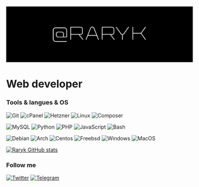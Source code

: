[![HEADER](https://github.com/raryk/raryk/blob/main/assets/banner.jpg)](https://github.com/raryk/raryk/blob/main/assets/banner.jpg)

# Web developer

### Tools & langues & OS 
![Git](https://img.shields.io/badge/-Git-090909?style=for-the-badge&logo=Git&color=black)
![cPanel](https://img.shields.io/badge/-cPanel-090909?style=for-the-badge&logo=cPanel&color=black)
![Hetzner](https://img.shields.io/badge/-Hetzner-090909?style=for-the-badge&logo=Hetzner&color=black)
![Linux](https://img.shields.io/badge/-Linux-090909?style=for-the-badge&logo=Linux&color=black)
![Composer](https://img.shields.io/badge/-Composer-090909?style=for-the-badge&logo=Composer&color=black)

![MySQL](https://img.shields.io/badge/-MySQL-090909?style=for-the-badge&logo=MySQL&color=black)
![Python](https://img.shields.io/badge/-Python-090909?style=for-the-badge&logo=Python&color=black)
![PHP](https://img.shields.io/badge/-PHP-090909?style=for-the-badge&logo=PHP&color=black)
![JavaScript](https://img.shields.io/badge/-JavaScript-090909?style=for-the-badge&logo=JavaScript&color=black)
![Bash](https://img.shields.io/badge/-Bash-090909?style=for-the-badge&logo=Bash&color=black)

![Debian](https://img.shields.io/badge/-Debian-090909?style=for-the-badge&logo=Debian&color=black)
![Arch](https://img.shields.io/badge/-Arch-090909?style=for-the-badge&logo=Archlinux&color=black)
![Centos](https://img.shields.io/badge/-Centos-090909?style=for-the-badge&logo=Centos&color=black)
![Freebsd](https://img.shields.io/badge/-Freebsd-090909?style=for-the-badge&logo=Freebsd&color=black)
![Windows](https://img.shields.io/badge/-Windows-090909?style=for-the-badge&logo=Windows&color=black)
![MacOS](https://img.shields.io/badge/-MacOS-090909?style=for-the-badge&logo=MacOS&color=black)

[![Raryk GitHub stats](https://github-readme-stats.vercel.app/api?username=raryk&hide=stars,prs&show_icons=true&theme=dark&hide_border=0&bg_color=000000&count_private=true)](https://github.com/anuraghazra/github-readme-stats)

### Follow me
[![Twitter](https://img.shields.io/badge/-09andriy12-090909?style=for-the-badge&logo=Twitter&color=black)](https://twitter.com/09andriy12)
[![Telegram](https://img.shields.io/badge/-raryk-090909?style=for-the-badge&logo=Telegram&color=black)](https://t.me/raryk)
